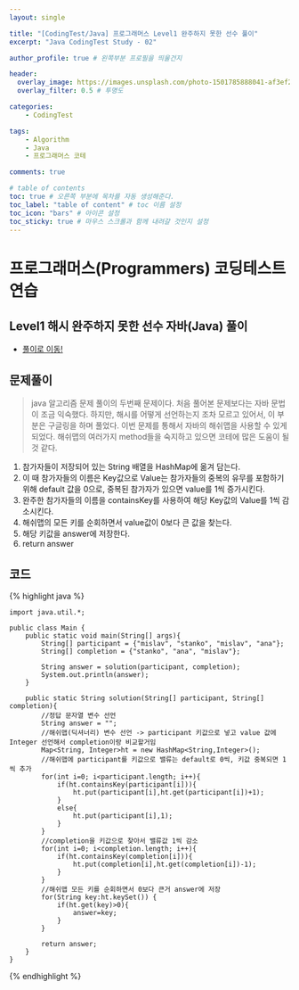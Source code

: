 ```yaml
---
layout: single

title: "[CodingTest/Java] 프로그래머스 Level1 완주하지 못한 선수 풀이"
excerpt: "Java CodingTest Study - 02"

author_profile: true # 왼쪽부분 프로필을 띄울건지

header:
  overlay_image: https://images.unsplash.com/photo-1501785888041-af3ef285b470?ixlib=rb-1.2.1&ixid=eyJhcHBfaWQiOjEyMDd9&auto=format&fit=crop&w=1350&q=80
  overlay_filter: 0.5 # 투명도

categories:
    - CodingTest

tags: 
    - Algorithm
    - Java
    - 프로그래머스 코테

comments: true

# table of contents
toc: true # 오른쪽 부분에 목차를 자동 생성해준다.
toc_label: "table of content" # toc 이름 설정
toc_icon: "bars" # 아이콘 설정
toc_sticky: true # 마우스 스크롤과 함께 내려갈 것인지 설정
---
```

# 프로그래머스(Programmers) 코딩테스트 연습

## Level1 해시 완주하지 못한 선수 자바(Java) 풀이

- [풀이로 이동!](https://programmers.co.kr/learn/courses/30/lessons/42576?language=java)

## 문제풀이
> java 알고리즘 문제 풀이의 두번째 문제이다. 처음 풀어본 문제보다는 자바 문법이 조금 익숙했다. 하지만, 해시를 어떻게 선언하는지 조차 모르고 있어서, 이 부분은 구글링을 하며 풀었다.
> 이번 문제를 통해서 자바의 해쉬맵을 사용할 수 있게 되었다. 해쉬맵의 여러가지 method들을 숙지하고 있으면 코테에 많은 도움이 될 것 같다.


1. 참가자들이 저장되어 있는 String 배열을 HashMap에 옮겨 담는다.
2. 이 때 참가자들의 이름은 Key값으로 Value는 참가자들의 중복의 유무를 포함하기 위해 default 값을 0으로, 중복된 참가자가 있으면 value를 1씩 증가시킨다.
3. 완주한 참가자들의 이름을 containsKey를 사용하여 해당 Key값의 Value를 1씩 감소시킨다.
4. 해쉬맵의 모든 키를 순회하면서 value값이 0보다 큰 값을 찾는다.
5. 해당 키값을 answer에 저장한다.
6. return answer


## 코드
{% highlight java %}

    import java.util.*;
    
    public class Main {
        public static void main(String[] args){
            String[] participant = {"mislav", "stanko", "mislav", "ana"};
            String[] completion = {"stanko", "ana", "mislav"};
    
            String answer = solution(participant, completion);
            System.out.println(answer);
        }
    
        public static String solution(String[] participant, String[] completion){
            //정답 문자열 변수 선언
            String answer = "";
            //해쉬맵(딕셔너리) 변수 선언 -> participant 키값으로 넣고 value 값에 Integer 선언해서 completion이랑 비교할거임
            Map<String, Integer>ht = new HashMap<String,Integer>();
            //해쉬맵에 participant를 키값으로 밸류는 default로 0씩, 키값 중복되면 1씩 추가
            for(int i=0; i<participant.length; i++){
                if(ht.containsKey(participant[i])){
                    ht.put(participant[i],ht.get(participant[i])+1);
                }
                else{
                    ht.put(participant[i],1);
                }
            }
            //completion을 키값으로 찾아서 밸류값 1씩 감소
            for(int i=0; i<completion.length; i++){
                if(ht.containsKey(completion[i])){
                    ht.put(completion[i],ht.get(completion[i])-1);
                }
            }
            //해쉬맵 모든 키를 순회하면서 0보다 큰거 answer에 저장
            for(String key:ht.keySet()) {
                if(ht.get(key)>0){
                    answer=key;
                }
            }
    
            return answer;
        }
    }

{% endhighlight %}
